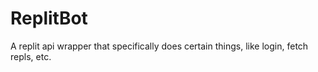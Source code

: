# ReplitBot
A replit api wrapper that specifically does certain things, like login, fetch repls, etc. 
